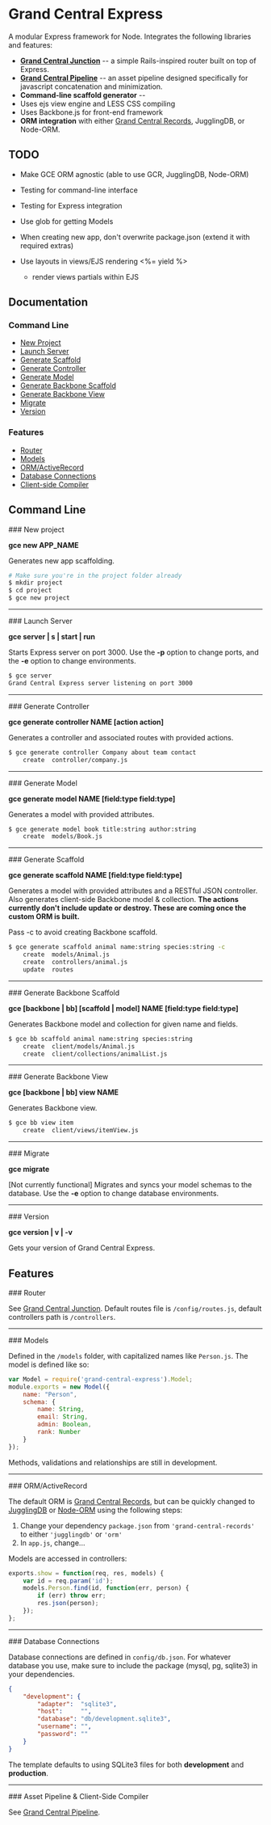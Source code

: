 # Grand Central Express

A modular Express framework for Node. Integrates the following libraries and features:

* __[Grand Central Junction](https://github.com/maxprogram/grand-central-junction)__ -- a simple Rails-inspired router built on top of Express.
* __[Grand Central Pipeline]()__ -- an asset pipeline designed specifically for javascript concatenation and minimization.
* __Command-line scaffold generator__ --
* Uses ejs view engine and LESS CSS compiling
* Uses Backbone.js for front-end framework
* __ORM integration__ with either [Grand Central Records](https://github.com/maxprogram/grand-central-records), JugglingDB, or Node-ORM.

## TODO

* Make GCE ORM agnostic (able to use GCR, JugglingDB, Node-ORM)
* Testing for command-line interface
* Testing for Express integration

* Use glob for getting Models
* When creating new app, don't overwrite package.json (extend it with required extras)
* Use layouts in views/EJS rendering <%= yield %>
    * render views partials within EJS

## Documentation

### Command Line

* [New Project](#NewProject)
* [Launch Server](#LaunchServer)
* [Generate Scaffold](#GenerateScaffold)
* [Generate Controller](#GenerateController)
* [Generate Model](#GenerateModel)
* [Generate Backbone Scaffold](#GenerateBackbone)
* [Generate Backbone View](#GenerateBackboneView)
* [Migrate](#Migrate)
* [Version](#Version)

### Features

* [Router](#Router)
* [Models](#Models)
* [ORM/ActiveRecord](#ORM)
* [Database Connections](#Database)
* [Client-side Compiler](#Compiler)

## Command Line

<a name="NewProject" />
### New project

__gce new APP_NAME__

Generates new app scaffolding.
```sh
# Make sure you're in the project folder already
$ mkdir project
$ cd project
$ gce new project
```

---------------------------------------
<a name="LaunchServer" />
### Launch Server

__gce server | s | start | run__

Starts Express server on port 3000. Use the __-p__ option to change ports, and the __-e__ option to change environments.
```sh
$ gce server
Grand Central Express server listening on port 3000
```

---------------------------------------
<a name="GenerateController" />
### Generate Controller

__gce generate controller NAME [action action]__

Generates a controller and associated routes with provided actions.
```sh
$ gce generate controller Company about team contact
    create  controller/company.js
```

---------------------------------------
<a name="GenerateModel" />
### Generate Model

__gce generate model NAME [field:type field:type]__

Generates a model with provided attributes.
```sh
$ gce generate model book title:string author:string
    create  models/Book.js
```

---------------------------------------
<a name="GenerateScaffold" />
### Generate Scaffold

__gce generate scaffold NAME [field:type field:type]__

Generates a model with provided attributes and a RESTful JSON controller. Also generates client-side Backbone model & collection. **The actions currently don't include __update__ or __destroy__. These are coming once the custom ORM is built.**

Pass -c to avoid creating Backbone scaffold.
```sh
$ gce generate scaffold animal name:string species:string -c
    create  models/Animal.js
    create  controllers/animal.js
    update  routes
```

---------------------------------------
<a name="GenerateBackbone" />
### Generate Backbone Scaffold

__gce [backbone | bb] [scaffold | model] NAME [field:type field:type]__

Generates Backbone model and collection for given name and fields.
```sh
$ gce bb scaffold animal name:string species:string
    create  client/models/Animal.js
    create  client/collections/animalList.js
```

---------------------------------------
<a name="GenerateBackboneView" />
### Generate Backbone View

__gce [backbone | bb] view NAME__

Generates Backbone view.
```sh
$ gce bb view item
    create  client/views/itemView.js
```

---------------------------------------
<a name="Migrate" />
### Migrate

__gce migrate__

[Not currently functional] Migrates and syncs your model schemas to the database. Use the __-e__ option to change database environments.

---------------------------------------
<a name="Version" />
### Version

__gce version | v | -v__

Gets your version of Grand Central Express.



## Features

<a name="Router" />
### Router

See [Grand Central Junction](https://github.com/maxprogram/grand-central-junction). Default routes file is `/config/routes.js`, default controllers path is `/controllers`.

---------------------------------------
<a name="Models" />
### Models

Defined in the `/models` folder, with capitalized names like `Person.js`. The model is defined like so:
```js
var Model = require('grand-central-express').Model;
module.exports = new Model({
    name: "Person",
    schema: {
        name: String,
        email: String,
        admin: Boolean,
        rank: Number
    }
});
```
Methods, validations and relationships are still in development.

---------------------------------------
<a name="ORM" />
### ORM/ActiveRecord

The default ORM is [Grand Central Records](), but can be quickly changed to [JugglingDB](https://github.com/1602/jugglingdb) or [Node-ORM](https://github.com/dresende/node-orm2) using the following steps:

1. Change your dependency `package.json` from `'grand-central-records'` to either `'jugglingdb'` or `'orm'`
2. In `app.js`, change...

Models are accessed in controllers:
```js
exports.show = function(req, res, models) {
    var id = req.param('id');
    models.Person.find(id, function(err, person) {
        if (err) throw err;
        res.json(person);
    });
};
```

---------------------------------------
<a name="Database" />
### Database Connections

Database connections are defined in `config/db.json`. For whatever database you use, make sure to include the package (mysql, pg, sqlite3) in your dependencies.
```json
{
    "development": {
        "adapter":  "sqlite3",
        "host":     "",
        "database": "db/development.sqlite3",
        "username": "",
        "password": ""
    }
}
```
The template defaults to using SQLite3 files for both __development__ and __production__.

---------------------------------------
<a name="Compiler" />
### Asset Pipeline & Client-Side Compiler

See [Grand Central Pipeline](https://github.com/maxprogram/grand-central-pipeline).
